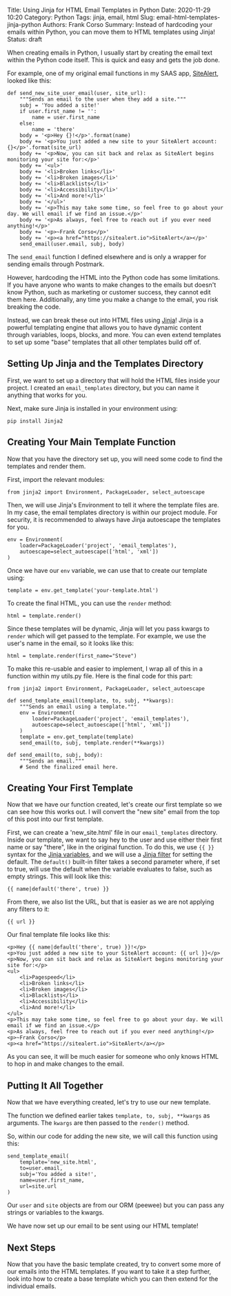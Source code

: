 Title: Using Jinja for HTML Email Templates in Python
Date: 2020-11-29 10:20
Category: Python
Tags: jinja, email, html
Slug: email-html-templates-jinja-python
Authors: Frank Corso
Summary: Instead of hardcoding your emails within Python, you can move them to HTML templates using Jinja!
Status: draft

When creating emails in Python, I usually start by creating the email text within the Python code itself. This is quick and easy and gets the job done. 

For example, one of my original email functions in my SAAS app, [SiteAlert](https://sitealert.io), looked like this:

```
def send_new_site_user_email(user, site_url):
    """Sends an email to the user when they add a site."""
    subj = 'You added a site!'
    if user.first_name != '':
        name = user.first_name
    else:
        name = 'there'
    body = '<p>Hey {}!</p>'.format(name)
    body += '<p>You just added a new site to your SiteAlert account: {}</p>'.format(site_url)
    body += '<p>Now, you can sit back and relax as SiteAlert begins monitoring your site for:</p>'
    body += '<ul>'
    body += '<li>Broken links</li>'
    body += '<li>Broken images</li>'
    body += '<li>Blacklists</li>'
    body += '<li>Accessibility</li>'
    body += '<li>And more!</li>'
    body += '</ul>'
    body += '<p>This may take some time, so feel free to go about your day. We will email if we find an issue.</p>'
    body += '<p>As always, feel free to reach out if you ever need anything!</p>'
    body += '<p>~Frank Corso</p>'
    body += '<p><a href="https://sitealert.io">SiteAlert</a></p>'
    send_email(user.email, subj, body)
```

The `send_email` function I defined elsewhere and is only a wrapper for sending emails through Postmark. 

However, hardcoding the HTML into the Python code has some limitations. If you have anyone who wants to make changes to the emails but doesn't know Python, such as marketing or customer success, they cannot edit them here. Additionally, any time you make a change to the email, you risk breaking the code.

Instead, we can break these out into HTML files using [Jinja](https://palletsprojects.com/p/jinja/)! Jinja is a powerful templating engine that allows you to have dynamic content through variables, loops, blocks, and more. You can even extend templates to set up some "base" templates that all other templates build off of.

## Setting Up Jinja and the Templates Directory

First, we want to set up a directory that will hold the HTML files inside your project. I created an `email_templates` directory, but you can name it anything that works for you.

Next, make sure Jinja is installed in your environment using:

`pip install Jinja2`

## Creating Your Main Template Function

Now that you have the directory set up, you will need some code to find the templates and render them.

First, import the relevant modules:

`from jinja2 import Environment, PackageLoader, select_autoescape`

Then, we will use Jinja's Environment to tell it where the template files are. In my case, the email templates directory is within our project module. For security, it is recommended to always have Jinja autoescape the templates for you.

```
env = Environment(
    loader=PackageLoader('project', 'email_templates'),
    autoescape=select_autoescape(['html', 'xml'])
)
```

Once we have our `env` variable, we can use that to create our template using:

`template = env.get_template('your-template.html')`

To create the final HTML, you can use the `render` method:

`html = template.render()`

Since these templates will be dynamic, Jinja will let you pass kwargs to `render` which will get passed to the template. For example, we use the user's name in the email, so it looks like this:

`html = template.render(first_name="Steve")`

To make this re-usable and easier to implement, I wrap all of this in a function within my utils.py file. Here is the final code for this part:

```
from jinja2 import Environment, PackageLoader, select_autoescape

def send_template_email(template, to, subj, **kwargs):
    """Sends an email using a template."""
    env = Environment(
        loader=PackageLoader('project', 'email_templates'),
        autoescape=select_autoescape(['html', 'xml'])
    )
    template = env.get_template(template)
    send_email(to, subj, template.render(**kwargs))

def send_email(to, subj, body):
    """Sends an email."""
    # Send the finalized email here.
```

## Creating Your First Template

Now that we have our function created, let's create our first template so we can see how this works out. I will convert the "new site" email from the top of this post into our first template.

First, we can create a 'new_site.html' file in our `email_templates` directory. Inside our template, we want to say hey to the user and use either their first name or say "there", like in the original function. To do this, we use `{{ }}` syntax for the [Jinja variables](https://jinja.palletsprojects.com/en/2.11.x/templates/#variables), and we will use a [Jinja filter](https://jinja.palletsprojects.com/en/2.11.x/templates/#filters) for setting the default. The `default()` built-in filter takes a second parameter where, if set to true, will use the default when the variable evaluates to false, such as empty strings. This will look like this:

`{{ name|default('there', true) }}`

From there, we also list the URL, but that is easier as we are not applying any filters to it:

`{{ url }}`

Our final template file looks like this:

```
<p>Hey {{ name|default('there', true) }}!</p>
<p>You just added a new site to your SiteAlert account: {{ url }}</p>
<p>Now, you can sit back and relax as SiteAlert begins monitoring your site for:</p>
<ul>
    <li>Pagespeed</li>
    <li>Broken links</li>
    <li>Broken images</li>
    <li>Blacklists</li>
    <li>Accessibility</li>
    <li>And more!</li>
</ul>
<p>This may take some time, so feel free to go about your day. We will email if we find an issue.</p>
<p>As always, feel free to reach out if you ever need anything!</p>
<p>~Frank Corso</p>
<p><a href="https://sitealert.io">SiteAlert</a></p>
```

As you can see, it will be much easier for someone who only knows HTML to hop in and make changes to the email.

## Putting It All Together

Now that we have everything created, let's try to use our new template.

The function we defined earlier takes `template, to, subj, **kwargs` as arguments. The `kwargs` are then passed to the `render()` method.

So, within our code for adding the new site, we will call this function using this:

```
send_template_email(
    template='new_site.html',
    to=user.email,
    subj='You added a site!',
    name=user.first_name,
    url=site.url
)
```

Our `user` and `site` objects are from our ORM (peewee) but you can pass any strings or variables to the kwargs.

We have now set up our email to be sent using our HTML template!

## Next Steps

Now that you have the basic template created, try to convert some more of our emails into the HTML templates. If you want to take it a step further, look into how to create a base template which you can then extend for the individual emails.